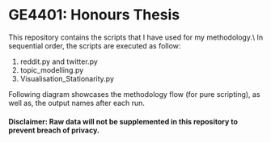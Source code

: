 # GE4401: Honours Thesis


This repository contains the scripts that I have used for my methodology.\ 
In sequential order, the scripts are executed as follow: 
  1. reddit.py and twitter.py
  2. topic_modelling.py
  3. Visualisation_Stationarity.py



Following diagram showcases the methodology flow (for pure scripting), as well as, the output names after each run. 

#### Disclaimer: Raw data will not be supplemented in this repository to prevent breach of privacy. 
